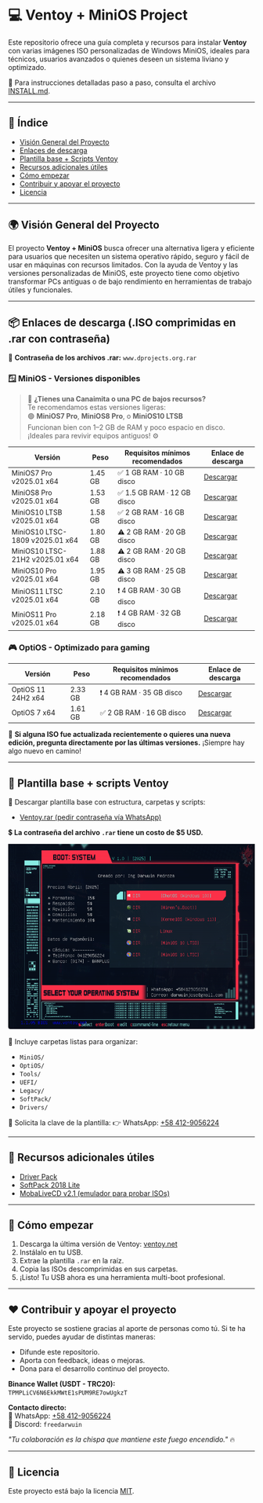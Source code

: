 # 💻 Ventoy + MiniOS Project

Este repositorio ofrece una guía completa y recursos para instalar **Ventoy** con varias imágenes ISO personalizadas de Windows MiniOS, ideales para técnicos, usuarios avanzados o quienes deseen un sistema liviano y optimizado.

📖 Para instrucciones detalladas paso a paso, consulta el archivo [INSTALL.md](INSTALL.md).

---

## 📑 Índice

- [Visión General del Proyecto](#-visión-general-del-proyecto)
- [Enlaces de descarga](#-enlaces-de-descarga-iso-comprimidas-en-rar-con-contraseña)
- [Plantilla base + Scripts Ventoy](#-plantilla-base--scripts-ventoy)
- [Recursos adicionales útiles](#-recursos-adicionales-útiles)
- [Cómo empezar](#-cómo-empezar)
- [Contribuir y apoyar el proyecto](#-contribuir-y-apoyar-el-proyecto)
- [Licencia](#-licencia)

---

## 🌍 Visión General del Proyecto

El proyecto **Ventoy + MiniOS** busca ofrecer una alternativa ligera y eficiente para usuarios que necesiten un sistema operativo rápido, seguro y fácil de usar en máquinas con recursos limitados. Con la ayuda de Ventoy y las versiones personalizadas de MiniOS, este proyecto tiene como objetivo transformar PCs antiguas o de bajo rendimiento en herramientas de trabajo útiles y funcionales.

---

## 📦 Enlaces de descarga (.ISO comprimidas en .rar con contraseña)

🔐 **Contraseña de los archivos .rar:** `www.dprojects.org.rar`  
<!---📁 Todos los archivos están alojados en **MediaFire** y son **directos sin publicidad**.--->

### 🪟 MiniOS - Versiones disponibles

> 🧠 **¿Tienes una Canaimita o una PC de bajos recursos?**  
> Te recomendamos estas versiones ligeras:  
> 🟢 **MiniOS7 Pro**, **MiniOS8 Pro**, o **MiniOS10 LTSB**  
> Funcionan bien con 1–2 GB de RAM y poco espacio en disco.  
> ¡Ideales para revivir equipos antiguos! ⚙️

| Versión | Peso | Requisitos mínimos recomendados | Enlace de descarga |
|--------|------|-------------------------------|--------------------|
| MiniOS7 Pro v2025.01 x64 | 1.45 GB | ✅ 1 GB RAM · 10 GB disco | [Descargar](https://ouo.io/6BIwY0) |
| MiniOS8 Pro v2025.01 x64 | 1.53 GB | ✅ 1.5 GB RAM · 12 GB disco | [Descargar](https://ouo.io/xBpNS0) |
| MiniOS10 LTSB v2025.01 x64 | 1.58 GB | ✅ 2 GB RAM · 16 GB disco | [Descargar](https://ouo.io/IcUMyde) |
| MiniOS10 LTSC-1809 v2025.01 x64 | 1.80 GB | ⚠️ 2 GB RAM · 20 GB disco | [Descargar](https://ouo.io/A8EgYn) |
| MiniOS10 LTSC-21H2 v2025.01 x64 | 1.88 GB | ⚠️ 2 GB RAM · 20 GB disco | [Descargar](https://ouo.io/iYoi2bG) |
| MiniOS10 Pro v2025.01 x64 | 1.95 GB | ⚠️ 3 GB RAM · 25 GB disco | [Descargar](https://ouo.io/6o0vzKV) |
| MiniOS11 LTSC v2025.01 x64 | 2.10 GB | ❗ 4 GB RAM · 30 GB disco | [Descargar](https://ouo.io/FuNYtQ) |
| MiniOS11 Pro v2025.01 x64 | 2.18 GB | ❗ 4 GB RAM · 32 GB disco | [Descargar](https://ouo.io/GhlX9p) |

### 🎮 OptiOS - Optimizado para gaming

| Versión | Peso | Requisitos mínimos recomendados | Enlace de descarga |
|--------|------|-------------------------------|--------------------|
| OptiOS 11 24H2 x64 | 2.33 GB | ❗ 4 GB RAM · 35 GB disco | [Descargar](https://ouo.io/LrCYSz) |
| OptiOS 7 x64 | 1.61 GB | ✅ 2 GB RAM · 16 GB disco | [Descargar](https://www.mediafire.com/file/7ymoajtoesbbwg7/OptiOS_7_x64.iso/file) |

📌 **Si alguna ISO fue actualizada recientemente o quieres una nueva edición, pregunta directamente por las últimas versiones.** ¡Siempre hay algo nuevo en camino!

---

## 📁 Plantilla base + scripts Ventoy

🔧 Descargar plantilla base con estructura, carpetas y scripts:
- [Ventoy.rar (pedir contraseña vía WhatsApp)](https://www.mediafire.com/file/8qlhypkpnoev9uo/ventoy.rar/file)

💲 **La contraseña del archivo `.rar` tiene un costo de $5 USD.**

![img.png](img.png)

📂 Incluye carpetas listas para organizar:
- `MiniOS/`
- `OptiOS/`
- `Tools/`
- `UEFI/`
- `Legacy/`
- `SoftPack/`
- `Drivers/`

📲 Solicita la clave de la plantilla:
👉 WhatsApp: [+58 412-9056224](https://wa.me/584129056224?text=Solicito%20la%20clave%20de%20la%20plantilla%20Ventoy%20y%20quiero%20conocer%20los%20m%C3%A9todos%20de%20pago)

---

## 📂 Recursos adicionales útiles

- [Driver Pack](https://ouo.io/lxWLxTP)
- [SoftPack 2018 Lite](https://ouo.io/efxgc5)
- [MobaLiveCD v2.1 (emulador para probar ISOs)](https://ouo.io/iEVOzs)

---

## 🚀 Cómo empezar

1. Descarga la última versión de Ventoy: [ventoy.net](https://www.ventoy.net/en/download.html)
2. Instálalo en tu USB.
3. Extrae la plantilla `.rar` en la raíz.
4. Copia las ISOs descomprimidas en sus carpetas.
5. ¡Listo! Tu USB ahora es una herramienta multi-boot profesional.

---

## ❤️ Contribuir y apoyar el proyecto

Este proyecto se sostiene gracias al aporte de personas como tú. Si te ha servido, puedes ayudar de distintas maneras:

- Difunde este repositorio.
- Aporta con feedback, ideas o mejoras.
- Dona para el desarrollo continuo del proyecto.

**Binance Wallet (USDT - TRC20):**  
`TPMPLiCV6N6EkkMWtE1sPUM9RE7owUgkzT`

**Contacto directo:**  
📱 WhatsApp: [+58 412-9056224](https://wa.me/584129056224)  
💬 Discord: `freedarwuin`

_"Tu colaboración es la chispa que mantiene este fuego encendido."_ 🔥

---

## 📜 Licencia

Este proyecto está bajo la licencia [MIT](LICENSE).